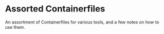 # Assorted Containerfiles

An assortment of Containerfiles for various tools, and
a few notes on how to use them. 
